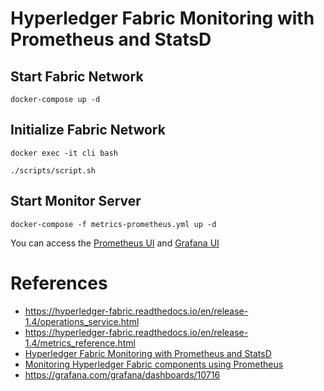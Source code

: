# Hyperledger Fabric Monitoring with Prometheus and StatsD

## Start Fabric Network
```
docker-compose up -d
```

## Initialize Fabric Network
```
docker exec -it cli bash

./scripts/script.sh
```

## Start Monitor Server
```
docker-compose -f metrics-prometheus.yml up -d
```

You can access the [Prometheus UI](http://localhost:9090/targets) and [Grafana UI](http://localhost:3000/d/monitor/hyperledger-fabric-monitoring-for-1-4?orgId=1&refresh=5s)

# References
- https://hyperledger-fabric.readthedocs.io/en/release-1.4/operations_service.html
- https://hyperledger-fabric.readthedocs.io/en/release-1.4/metrics_reference.html
- [Hyperledger Fabric Monitoring with Prometheus and StatsD](https://medium.com/@jushuspace/hyperledger-fabric-monitoring-with-prometheus-and-statsd-f43ef0ab110e)
- [Monitoring Hyperledger Fabric components using Prometheus](https://medium.com/@ongkhaiwei/monitoring-hyperledger-fabric-components-using-prometheus-92e8bea1f51b)
- https://grafana.com/grafana/dashboards/10716
